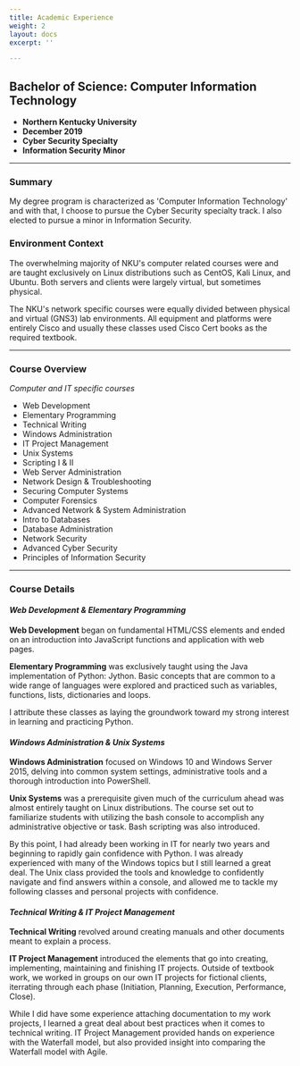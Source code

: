 ```yaml
---
title: Academic Experience
weight: 2
layout: docs
excerpt: ''

---
```

## **Bachelor of Science: Computer Information Technology**

* **Northern Kentucky University**
* **December 2019**
* **Cyber Security Specialty**
* **Information Security Minor**

<hr>

### **Summary**

My degree program is characterized as 'Computer Information Technology' and with that, I choose to pursue the Cyber Security specialty track. I also elected to pursue a minor in Information Security.

### **Environment Context**

The overwhelming majority of NKU's computer related courses were and are taught exclusively on Linux distributions such as CentOS, Kali Linux, and Ubuntu. Both servers and clients were largely virtual, but sometimes physical.

The NKU's network specific courses were equally divided between physical and virtual (GNS3) lab environments. All equipment and platforms were entirely Cisco and usually these classes used Cisco Cert books as the required textbook.

<hr>

### **Course Overview**

_Computer and IT specific courses_

* Web Development
* Elementary Programming
* Technical Writing
* Windows Administration
* IT Project Management
* Unix Systems
* Scripting I & II
* Web Server Administration
* Network Design & Troubleshooting
* Securing Computer Systems
* Computer Forensics
* Advanced Network & System Administration
* Intro to Databases
* Database Administration
* Network Security
* Advanced Cyber Security
* Principles of Information Security

<hr>

### **Course Details**

#### _Web Development & Elementary Programming_

**Web Development** began on fundamental HTML/CSS elements and ended on an introduction into JavaScript functions and application with web pages.

**Elementary Programming** was exclusively taught using the Java implementation of Python: Jython. Basic concepts that are common to a wide range of languages were explored and practiced such as variables, functions, lists, dictionaries and loops.

I attribute these classes as laying the groundwork toward my strong interest in learning and practicing Python.

#### _Windows Administration & Unix Systems_

**Windows Administration** focused on Windows 10 and Windows Server 2015, delving into common system settings, administrative tools and a thorough introduction into PowerShell.

**Unix Systems** was a prerequisite given much of the curriculum ahead was almost entirely taught on Linux distributions. The course set out to familiarize students with utilizing the bash console to accomplish any administrative objective or task. Bash scripting was also introduced. 

By this point, I had already been working in IT for nearly two years and beginning to rapidly gain confidence with Python. I was already experienced with many of the Windows topics but I still learned a great deal. The Unix class provided the tools and knowledge to confidently navigate and find answers within a console, and allowed me to tackle my following classes and personal projects with confidence.

#### _Technical Writing & IT Project Management_

**Technical Writing** revolved around creating manuals and other documents meant to explain a process. 

**IT Project Management** introduced the elements that go into creating, implementing, maintaining and finishing IT projects. Outside of textbook work, we worked in groups on our own IT projects for fictional clients, iterrating through each phase (Initiation, Planning, Execution, Performance, Close).

While I did have some experience attaching documentation to my work projects, I learned a great deal about best practices when it comes to technical writing. IT Project Management provided hands on experience with the Waterfall model, but also provided insight into comparing the Waterfall model with Agile.